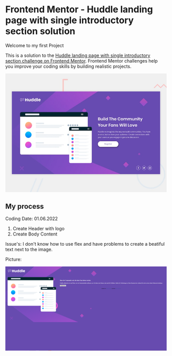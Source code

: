 # Frontend Mentor - Huddle landing page with single introductory section solution

Welcome to my first Project

This is a solution to the [Huddle landing page with single introductory section challenge on Frontend Mentor](https://www.frontendmentor.io/challenges/huddle-landing-page-with-a-single-introductory-section-B_2Wvxgi0). Frontend Mentor challenges help you improve your coding skills by building realistic projects. 


![Test Image 6](design/desktop-preview.jpg)

## My process

Coding Date: 01.06.2022
1) Create Header with logo
2) Create Body Content

Issue's: I don't know how to use flex and have problems to create a beatiful text next to the image.

Picture: 

![Test Image 7](images/my_web_1.1.jpg)

